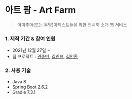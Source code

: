 # 아트 팜 - Art Farm
> 아마추어(또는 무명)아티스트들을 위한 전시회 소개 웹 서비스

### 1. 제작 기간 & 참여 인원
* 2021년 12월 27일 ~
* 팀 프로젝트 : [견종빈](https://github.com/jbGyeon), [김인표](https://github.com/kiminpyo), [김인환](https://github.com/inhwanK)

### 2. 사용 기술
* Java 8
* Spring Boot 2.6.2
* Gradle 7.3.1